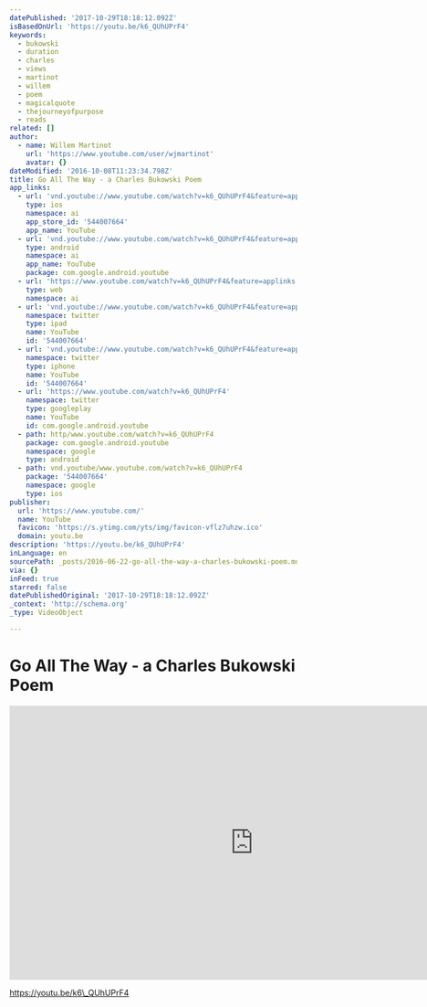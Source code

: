 ```yaml
---
datePublished: '2017-10-29T18:18:12.092Z'
isBasedOnUrl: 'https://youtu.be/k6_QUhUPrF4'
keywords:
  - bukowski
  - duration
  - charles
  - views
  - martinot
  - willem
  - poem
  - magicalquote
  - thejourneyofpurpose
  - reads
related: []
author:
  - name: Willem Martinot
    url: 'https://www.youtube.com/user/wjmartinot'
    avatar: {}
dateModified: '2016-10-08T11:23:34.798Z'
title: Go All The Way - a Charles Bukowski Poem
app_links:
  - url: 'vnd.youtube://www.youtube.com/watch?v=k6_QUhUPrF4&feature=applinks'
    type: ios
    namespace: ai
    app_store_id: '544007664'
    app_name: YouTube
  - url: 'vnd.youtube://www.youtube.com/watch?v=k6_QUhUPrF4&feature=applinks'
    type: android
    namespace: ai
    app_name: YouTube
    package: com.google.android.youtube
  - url: 'https://www.youtube.com/watch?v=k6_QUhUPrF4&feature=applinks'
    type: web
    namespace: ai
  - url: 'vnd.youtube://www.youtube.com/watch?v=k6_QUhUPrF4&feature=applinks'
    namespace: twitter
    type: ipad
    name: YouTube
    id: '544007664'
  - url: 'vnd.youtube://www.youtube.com/watch?v=k6_QUhUPrF4&feature=applinks'
    namespace: twitter
    type: iphone
    name: YouTube
    id: '544007664'
  - url: 'https://www.youtube.com/watch?v=k6_QUhUPrF4'
    namespace: twitter
    type: googleplay
    name: YouTube
    id: com.google.android.youtube
  - path: http/www.youtube.com/watch?v=k6_QUhUPrF4
    package: com.google.android.youtube
    namespace: google
    type: android
  - path: vnd.youtube/www.youtube.com/watch?v=k6_QUhUPrF4
    package: '544007664'
    namespace: google
    type: ios
publisher:
  url: 'https://www.youtube.com/'
  name: YouTube
  favicon: 'https://s.ytimg.com/yts/img/favicon-vflz7uhzw.ico'
  domain: youtu.be
description: 'https://youtu.be/k6_QUhUPrF4'
inLanguage: en
sourcePath: _posts/2016-06-22-go-all-the-way-a-charles-bukowski-poem.md
via: {}
inFeed: true
starred: false
datePublishedOriginal: '2017-10-29T18:18:12.092Z'
_context: 'http://schema.org'
_type: VideoObject

---
```

# Go All The Way - a Charles Bukowski Poem

<iframe src="https://cdn.embedly.com/widgets/media.html?src=https%3A%2F%2Fwww.youtube.com%2Fembed%2Fk6_QUhUPrF4%3Ffeature%3Doembed&amp;url=http%3A%2F%2Fwww.youtube.com%2Fwatch%3Fv%3Dk6_QUhUPrF4&amp;image=https%3A%2F%2Fi.ytimg.com%2Fvi%2Fk6_QUhUPrF4%2Fhqdefault.jpg&amp;key=b7d04c9b404c499eba89ee7072e1c4f7&amp;type=text%2Fhtml&amp;schema=youtube" width="854" height="480" scrolling="no" frameborder="0" allowfullscreen="" style=""></iframe>

https://youtu.be/k6\_QUhUPrF4